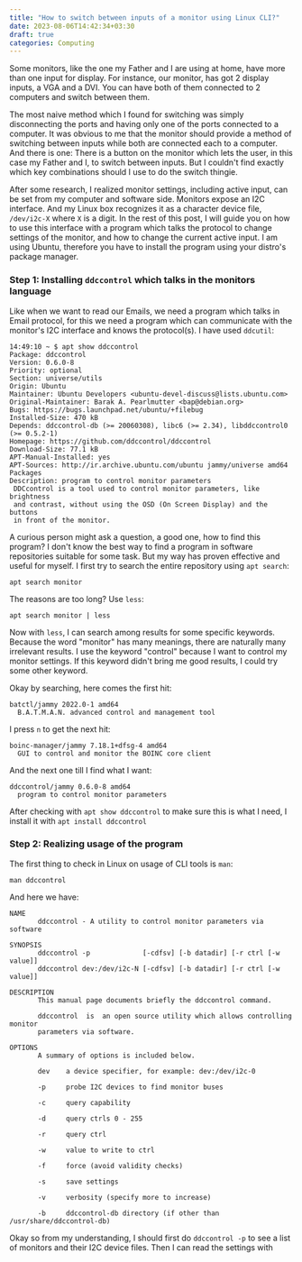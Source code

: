 ```yaml
---
title: "How to switch between inputs of a monitor using Linux CLI?"
date: 2023-08-06T14:42:34+03:30
draft: true
categories: Computing
---
```


Some monitors, like the one my Father and I are using at home, have more than one input for display. For instance, our monitor, has got 2 display inputs, a VGA and a DVI. You can have both of them connected to 2 computers and switch between them.

The most naive method which I found for switching was simply disconnecting the ports and having only one of the ports connected to a computer. It was obvious to me that the monitor should provide a method of switching between inputs while both are connected each to a computer. And there is one: There is a button on the monitor which lets the user, in this case my Father and I, to switch between inputs. But I couldn't find exactly which key combinations should I use to do the switch thingie.

After some research, I realized monitor settings, including active input, can be set from my computer and software side. Monitors expose an I2C interface. And my Linux box recognizes it as a character device file, `/dev/i2c-X` where `X` is a digit. In the rest of this post, I will guide you on how to use this interface with a program which talks the protocol to change settings of the monitor, and how to change the current active input. I am using Ubuntu, therefore you have to install the program using your distro's package manager.

### Step 1: Installing `ddccontrol` which talks in the monitors language

Like when we want to read our Emails, we need a program which talks in Email protocol, for this we need a program which can communicate with the monitor's I2C interface and knows the protocol(s). I have used `ddcutil`:

```
14:49:10 ~ $ apt show ddccontrol
Package: ddccontrol
Version: 0.6.0-8
Priority: optional
Section: universe/utils
Origin: Ubuntu
Maintainer: Ubuntu Developers <ubuntu-devel-discuss@lists.ubuntu.com>
Original-Maintainer: Barak A. Pearlmutter <bap@debian.org>
Bugs: https://bugs.launchpad.net/ubuntu/+filebug
Installed-Size: 470 kB
Depends: ddccontrol-db (>= 20060308), libc6 (>= 2.34), libddccontrol0 (>= 0.5.2-1)
Homepage: https://github.com/ddccontrol/ddccontrol
Download-Size: 77.1 kB
APT-Manual-Installed: yes
APT-Sources: http://ir.archive.ubuntu.com/ubuntu jammy/universe amd64 Packages
Description: program to control monitor parameters
 DDCcontrol is a tool used to control monitor parameters, like brightness
 and contrast, without using the OSD (On Screen Display) and the buttons
 in front of the monitor.
```

A curious person might ask a question, a good one, how to find this program? I don't know the best way to find a program in software repositories suitable for some task. But my way has proven effective and useful for myself. I first try to search the entire repository using `apt search`:

```
apt search monitor
```

The reasons are too long? Use `less`:

```
apt search monitor | less
```

Now with `less`, I can search among results for some specific keywords. Because the word "monitor" has many meanings, there are naturally many irrelevant results. I use the keyword "control" because I want to control my monitor settings. If this keyword didn't bring me good results, I could try some other keyword.

Okay by searching, here comes the first hit:

```
batctl/jammy 2022.0-1 amd64
  B.A.T.M.A.N. advanced control and management tool
```

I press `n` to get the next hit:

```
boinc-manager/jammy 7.18.1+dfsg-4 amd64
  GUI to control and monitor the BOINC core client
```

And the next one till I find what I want:

```
ddccontrol/jammy 0.6.0-8 amd64
  program to control monitor parameters
```

After checking with `apt show ddccontrol` to make sure this is what I need, I install it with `apt install ddccontrol`

### Step 2: Realizing usage of the program

The first thing to check in Linux on usage of CLI tools is `man`:

```
man ddccontrol
```

And here we have:

```
NAME
       ddccontrol - A utility to control monitor parameters via software

SYNOPSIS
       ddccontrol -p             [-cdfsv] [-b datadir] [-r ctrl [-w value]]
       ddccontrol dev:/dev/i2c-N [-cdfsv] [-b datadir] [-r ctrl [-w value]]

DESCRIPTION
       This manual page documents briefly the ddccontrol command.

       ddccontrol  is  an open source utility which allows controlling monitor
       parameters via software.

OPTIONS
       A summary of options is included below.

       dev    a device specifier, for example: dev:/dev/i2c-0

       -p     probe I2C devices to find monitor buses

       -c     query capability

       -d     query ctrls 0 - 255

       -r     query ctrl

       -w     value to write to ctrl

       -f     force (avoid validity checks)

       -s     save settings

       -v     verbosity (specify more to increase)

       -b     ddccontrol-db directory (if other than /usr/share/ddccontrol-db)
```

Okay so from my understanding, I should first do `ddccontrol -p` to see a list of monitors and their I2C device files. Then I can read the settings with
